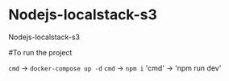 # Nodejs-localstack-s3
Nodejs-localstack-s3

#To run the project

`cmd` -> `docker-compose up -d`
`cmd` -> `npm i`
'cmd' -> 'npm run dev'


